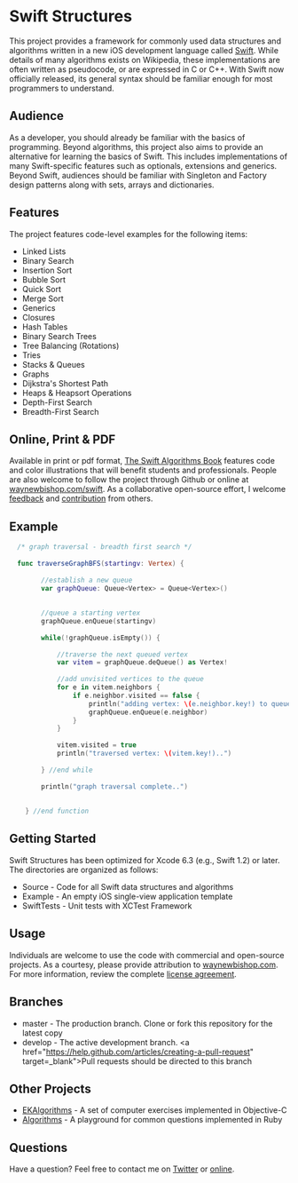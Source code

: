 Swift Structures
====================

This project provides a framework for commonly used data structures and algorithms written in a new iOS development language called <a href="http://www.apple.com/swift" target="_blank">Swift</a>. While details of many algorithms exists on Wikipedia, these implementations are often written as pseudocode, or are expressed in C or C++. With Swift now officially released, its general syntax should be familiar enough for most programmers to understand.  


Audience
---------------------

As a developer, you should already be familiar with the basics of programming. Beyond algorithms, this project also aims to provide an alternative for learning the basics of Swift. This includes implementations of many Swift-specific features such as optionals, extensions and generics. Beyond Swift, audiences should be familiar with Singleton and Factory design patterns along with sets, arrays and dictionaries. 


Features
--------------------

The project features code-level examples for the following items:

+ Linked Lists
+ Binary Search
+ Insertion Sort
+ Bubble Sort
+ Quick Sort
+ Merge Sort
+ Generics
+ Closures
+ Hash Tables
+ Binary Search Trees
+ Tree Balancing (Rotations)
+ Tries
+ Stacks & Queues
+ Graphs
+ Dijkstra's Shortest Path
+ Heaps & Heapsort Operations
+ Depth-First Search
+ Breadth-First Search

Online, Print & PDF
--------------------
Available in print or pdf format, <a href="http://shop.waynewbishop.com" target="_blank">The Swift Algorithms Book</a> features code and color illustrations that will benefit students and professionals. People are also welcome to follow the project through Github or online at <a href="http://www.waynewbishop.com/swift" target="_blank">waynewbishop.com/swift</a>. As a collaborative open-source effort, I welcome <a href="https://twitter.com/waynewbishop" target="_blank">feedback</a> and <a href="http://shop.waynewbishop.com/pages/participate" target="_blank">contribution</a> from others. 


Example
--------------------

```swift
  /* graph traversal - breadth first search */
  
  func traverseGraphBFS(startingv: Vertex) {
    
        //establish a new queue
        var graphQueue: Queue<Vertex> = Queue<Vertex>()
    
    
        //queue a starting vertex
        graphQueue.enQueue(startingv)
    
        while(!graphQueue.isEmpty()) {
            
            //traverse the next queued vertex
            var vitem = graphQueue.deQueue() as Vertex!
            
            //add unvisited vertices to the queue
            for e in vitem.neighbors {
                if e.neighbor.visited == false {
                    println("adding vertex: \(e.neighbor.key!) to queue..")
                    graphQueue.enQueue(e.neighbor)
                }
            }
            
            vitem.visited = true
            println("traversed vertex: \(vitem.key!)..")
            
        } //end while
    
        println("graph traversal complete..")
        
    
    } //end function
```

Getting Started
--------------------

Swift Structures has been optimized for Xcode 6.3 (e.g., Swift 1.2) or later. The directories are organized as follows:
+ Source - Code for all Swift data structures and algorithms
+ Example - An empty iOS single-view application template
+ SwiftTests - Unit tests with XCTest Framework

Usage
--------------------
Individuals are welcome to use the code with commercial and open-source projects. As a courtesy, please provide attribution to <a href="http://www.waynebishop.com" target="_blank">waynewbishop.com</a>. For more information, review the complete <a href="https://github.com/waynewbishop/SwiftStructures/blob/master/License.md" target="_blank">license agreement</a>. 


Branches
--------------------
+ master - The production branch. Clone or fork this repository for the latest copy
+ develop - The active development branch. <a href="https://help.github.com/articles/creating-a-pull-request" target=_blank">Pull requests</a> should be directed to this branch


Other Projects
--------------------

+ <a href="https://github.com/EvgenyKarkan/EKAlgorithms" target="_blank">EKAlgorithms</a> - A set of computer exercises implemented in Objective-C
+ <a href="https://github.com/sagivo/algorithms" target="_blank">Algorithms</a> - A playground for common questions implemented in Ruby


Questions
--------------------

Have a question? Feel free to contact me on <a href="http://www.twitter.com/waynewbishop" target="_blank">Twitter</a> or <a href="http://www.waynewbishop.com/contact" target="_blank">online</a>.


